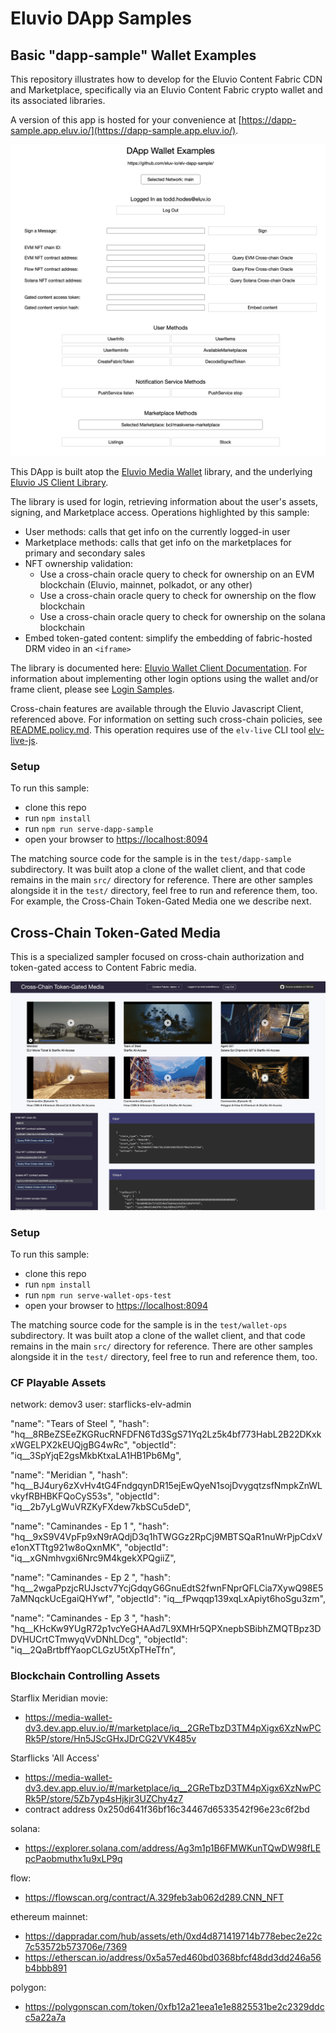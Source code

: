 
# Eluvio DApp Samples


## Basic "dapp-sample" Wallet Examples


This repository illustrates how to develop for the Eluvio Content Fabric CDN and Marketplace,
specifically via an Eluvio Content Fabric crypto wallet and its associated libraries.

A version of this app is hosted for your convenience at
[https://dapp-sample.app.eluv.io/](https://dapp-sample.app.eluv.io/).

![sample screenshot](images/dapp-sample-screenshot.png)

This DApp is built atop the [Eluvio Media Wallet](https://github.com/eluv-io/elv-media-wallet)
library, and the underlying [Eluvio JS Client Library](https://github.com/eluv-io/elv-client-js).

The library is used for login, retrieving information about the user's assets,
signing, and Marketplace access. Operations highlighted by this sample:
- User methods: calls that get info on the currently logged-in user
- Marketplace methods: calls that get info on the marketplaces for primary and secondary sales
- NFT ownership validation:
  - Use a cross-chain oracle query to check for ownership on an EVM blockchain (Eluvio, mainnet, polkadot, or any other)
  - Use a cross-chain oracle query to check for ownership on the flow blockchain
  - Use a cross-chain oracle query to check for ownership on the solana blockchain
- Embed token-gated content: simplify the embedding of fabric-hosted DRM video in an `<iframe>`

The library is documented here:
[Eluvio Wallet Client Documentation](https://eluv-io.github.io/elv-client-js/wallet-client/index.html).
For information about implementing other login options using the wallet and/or frame client, please see
[Login Samples](https://core.test.contentfabric.io/elv-media-wallet-client-test/test-login/).

Cross-chain features are available through the Eluvio Javascript Client, referenced above.
For information on setting such cross-chain policies, see [README.policy.md](README.policy.md).
This operation requires use of the `elv-live` CLI tool [elv-live-js](https://github.com/eluv-io/elv-live-js).

### Setup

To run this sample:
- clone this repo
- run `npm install`
- run `npm run serve-dapp-sample`
- open your browser to [https://localhost:8094](https://localhost:8094)

The matching source code for the sample is in the `test/dapp-sample` subdirectory.  It was built atop a clone
of the wallet client, and that code remains in the main `src/` directory for reference.
There are other samples alongside it in the `test/` directory, feel free to run and reference them, too.
For example, the Cross-Chain Token-Gated Media one we describe next.


## Cross-Chain Token-Gated Media

This is a specialized sampler focused on cross-chain authorization and token-gated access to Content Fabric media.

![cross_chain screenshot](images/cross-chain-screenshot.png)


### Setup

To run this sample:
- clone this repo
- run `npm install`
- run `npm run serve-wallet-ops-test`
- open your browser to [https://localhost:8094](https://localhost:8094)

The matching source code for the sample is in the `test/wallet-ops` subdirectory.  It was built atop a clone
of the wallet client, and that code remains in the main `src/` directory for reference.
There are other samples alongside it in the `test/` directory, feel free to run and reference them, too.


### CF Playable Assets

network: demov3
user: starflicks-elv-admin

"name": "Tears of Steel ",
"hash": "hq__8RBeZSEeZKGRucRNFDFN6Td3SgS71Yq2Lz5k4bf773HabL2B22DKxkxWGELPX2kEUQjgBG4wRc",
"objectId": "iq__3SpYjqE2gsMkbKtxaLA1HB1Pb6Mg",

"name": "Meridian ",
"hash": "hq__BJ4ury6zXvHv4tG4FndgqynDR15ejEwQyeN1sojDvygqtzsfNmpkZnWLvkyfRBHBKFQoCyS53s",
"objectId": "iq__2b7yLgWuVRZKyFXdew7kbSCu5deD",

"name": "Caminandes - Ep 1 ",
"hash": "hq__9xS9V4VpFp9xN9rAQdjD3q1hTWGGz2RpCj9MBTSQaR1nuWrPjpCdxVe1onXTTtg921w8oQxnMK",
"objectId": "iq__xGNmhvgxi6Nrc9M4kgekXPQgiiZ",

"name": "Caminandes - Ep 2 ",
"hash": "hq__2wgaPpzjcRUJsctv7YcjGdqyG6GnuEdtS2fwnFNprQFLCia7XywQ98E57aMNqckUcEgaiQHYwf",
"objectId": "iq__fPwqqp139xqLxApiyt6hoSgu3zm",

"name": "Caminandes - Ep 3 ",
"hash": "hq__KHcKw9YUgR72p1vcYeGHAAd7L9XMHr5QPXnepbSBibhZMQTBpz3DDVHUCrtCTmwyqVvDNhLDcg",
"objectId": "iq__2QaBrtbffYaopCLGzU5tXpTHeTfn",


### Blockchain Controlling Assets

Starflix Meridian movie:
- https://media-wallet-dv3.dev.app.eluv.io/#/marketplace/iq__2GReTbzD3TM4pXigx6XzNwPCRk5P/store/Hn5JScGHxJDrCG2VVK485v

Starflicks 'All Access' 
- https://media-wallet-dv3.dev.app.eluv.io/#/marketplace/iq__2GReTbzD3TM4pXigx6XzNwPCRk5P/store/5Zb7yp4sHjkjr3UZChy4z7
- contract address 0x250d641f36bf16c34467d6533542f96e23c6f2bd

solana: 
- https://explorer.solana.com/address/Ag3m1p1B6FMWKunTQwDW98fLEpcPaobmuthx1u9xLP9q

flow: 
- https://flowscan.org/contract/A.329feb3ab062d289.CNN_NFT
 
ethereum mainnet: 
- https://dappradar.com/hub/assets/eth/0xd4d871419714b778ebec2e22c7c53572b573706e/7369
- https://etherscan.io/address/0x5a57ed460bd0368bfcf48dd3dd246a56b4bbb891

polygon:
- https://polygonscan.com/token/0xfb12a21eea1e1e8825531be2c2329ddcc5a22a7a


